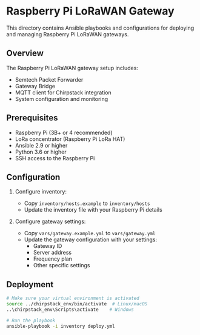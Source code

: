 # Raspberry Pi LoRaWAN Gateway

This directory contains Ansible playbooks and configurations for deploying and managing Raspberry Pi LoRaWAN gateways.

## Overview

The Raspberry Pi LoRaWAN gateway setup includes:
- Semtech Packet Forwarder
- Gateway Bridge
- MQTT client for Chirpstack integration
- System configuration and monitoring

## Prerequisites

- Raspberry Pi (3B+ or 4 recommended)
- LoRa concentrator (Raspberry Pi LoRa HAT)
- Ansible 2.9 or higher
- Python 3.6 or higher
- SSH access to the Raspberry Pi

## Configuration

1. Configure inventory:
   - Copy `inventory/hosts.example` to `inventory/hosts`
   - Update the inventory file with your Raspberry Pi details

2. Configure gateway settings:
   - Copy `vars/gateway.example.yml` to `vars/gateway.yml`
   - Update the gateway configuration with your settings:
     - Gateway ID
     - Server address
     - Frequency plan
     - Other specific settings

## Deployment

```bash
# Make sure your virtual environment is activated
source ../chirpstack_env/bin/activate  # Linux/macOS
..\chirpstack_env\Scripts\activate    # Windows

# Run the playbook
ansible-playbook -i inventory deploy.yml
```

